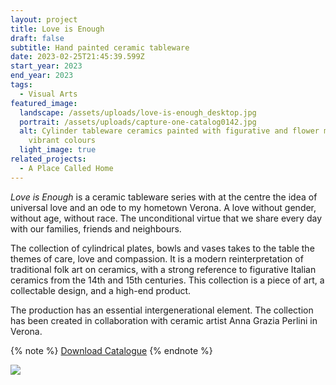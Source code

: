 ```yaml
---
layout: project
title: Love is Enough
draft: false
subtitle: Hand painted ceramic tableware
date: 2023-02-25T21:45:39.599Z
start_year: 2023
end_year: 2023
tags:
  - Visual Arts
featured_image:
  landscape: /assets/uploads/love-is-enough_desktop.jpg
  portrait: /assets/uploads/capture-one-catalog0142.jpg
  alt: Cylinder tableware ceramics painted with figurative and flower motives and
    vibrant colours
  light_image: true
related_projects:
  - A Place Called Home
---
```

*Love is Enough* is a ceramic tableware series with at the centre the idea of universal love and an ode to my hometown Verona. A love without gender, without age, without race. The unconditional virtue that we share every day with our families, friends and neighbours. 

The collection of cylindrical plates, bowls and vases takes to the table the themes of care, love and compassion. It is a modern reinterpretation of traditional folk art on ceramics, with a strong reference to figurative Italian ceramics from the 14th and 15th centuries. This collection is a piece of art, a collectable design, and a high-end product.

The production has an essential intergenerational element. The collection has been created in collaboration with ceramic artist Anna Grazia Perlini in Verona.

{% note %}
[D﻿ownload Catalogue](https://drive.google.com/open?id=1D62iVW9O3c8uWHG06MJzHrexmY0nLcz2&authuser=info%40adalbertolonardi.com&usp=drive_fs)
{% endnote %}

![](/assets/uploads/capture-one-catalog0087.jpg)